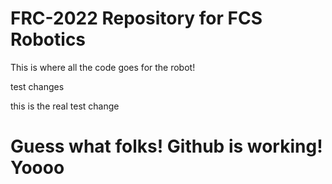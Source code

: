 # FRC-2022 Repository for FCS Robotics

This is where all the code goes for the robot!

test changes

this is the real test change

# Guess what folks! Github is working! Yoooo
